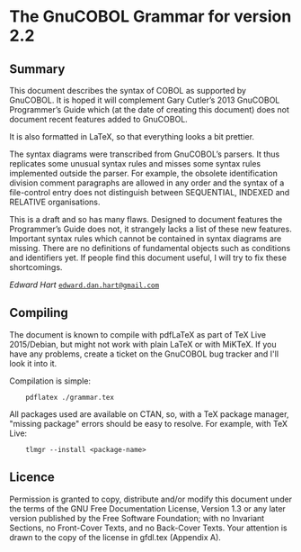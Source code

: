 # The GnuCOBOL Grammar for version 2.2

## Summary

This document describes the syntax of COBOL as supported by GnuCOBOL. It is
hoped it will complement Gary Cutler’s 2013 GnuCOBOL Programmer’s Guide which
(at the date of creating this document) does not document recent features added
to GnuCOBOL.

It is also formatted in LaTeX, so that everything looks a bit prettier.

The syntax diagrams were transcribed from GnuCOBOL’s parsers. It thus replicates
some unusual syntax rules and misses some syntax rules implemented outside the
parser.  For example, the obsolete identification division comment paragraphs
are allowed in any order and the syntax of a file-control entry does not
distinguish between SEQUENTIAL, INDEXED and RELATIVE organisations.

This is a draft and so has many flaws. Designed to document features the
Programmer’s Guide does not, it strangely lacks a list of these new
features. Important syntax rules which cannot be contained in syntax diagrams
are missing. There are no definitions of fundamental objects such as conditions
and identifiers yet. If people find this document useful, I will try to fix
these shortcomings.

*Edward Hart*
[`edward.dan.hart@gmail.com`](mailto:edward.dan.hart@gmail.com)

## Compiling

The document is known to compile with pdfLaTeX as part of TeX Live 2015/Debian,
but might not work with plain LaTeX or with MiKTeX. If you have any problems,
create a ticket on the GnuCOBOL bug tracker and I'll look it into it.

Compilation is simple:

~~~~
    pdflatex ./grammar.tex
~~~~

All packages used are available on CTAN, so, with a TeX package manager,
"missing package" errors should be easy to resolve. For example, with TeX Live:

~~~~
    tlmgr --install <package-name>
~~~~

## Licence

Permission is granted to copy, distribute and/or modify this document under the
terms of the GNU Free Documentation License, Version 1.3 or any later version
published by the Free Software Foundation; with no Invariant Sections, no
Front-Cover Texts, and no Back-Cover Texts. Your attention is drawn to the copy
of the license in gfdl.tex (Appendix A).
